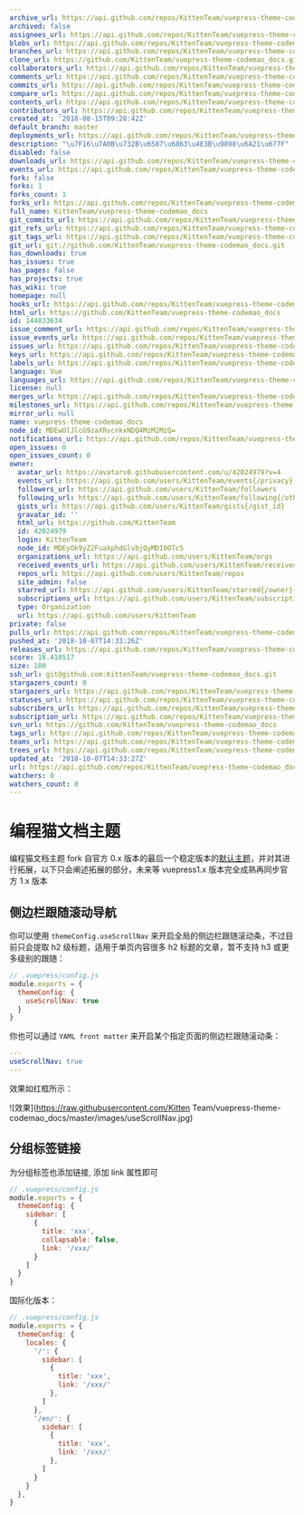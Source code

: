 ```yaml
---
archive_url: https://api.github.com/repos/KittenTeam/vuepress-theme-codemao_docs/{archive_format}{/ref}
archived: false
assignees_url: https://api.github.com/repos/KittenTeam/vuepress-theme-codemao_docs/assignees{/user}
blobs_url: https://api.github.com/repos/KittenTeam/vuepress-theme-codemao_docs/git/blobs{/sha}
branches_url: https://api.github.com/repos/KittenTeam/vuepress-theme-codemao_docs/branches{/branch}
clone_url: https://github.com/KittenTeam/vuepress-theme-codemao_docs.git
collaborators_url: https://api.github.com/repos/KittenTeam/vuepress-theme-codemao_docs/collaborators{/collaborator}
comments_url: https://api.github.com/repos/KittenTeam/vuepress-theme-codemao_docs/comments{/number}
commits_url: https://api.github.com/repos/KittenTeam/vuepress-theme-codemao_docs/commits{/sha}
compare_url: https://api.github.com/repos/KittenTeam/vuepress-theme-codemao_docs/compare/{base}...{head}
contents_url: https://api.github.com/repos/KittenTeam/vuepress-theme-codemao_docs/contents/{+path}
contributors_url: https://api.github.com/repos/KittenTeam/vuepress-theme-codemao_docs/contributors
created_at: '2018-08-15T09:28:42Z'
default_branch: master
deployments_url: https://api.github.com/repos/KittenTeam/vuepress-theme-codemao_docs/deployments
description: "\u7F16\u7A0B\u732B\u6587\u6863\u4E3B\u9898\u6A21\u677F"
disabled: false
downloads_url: https://api.github.com/repos/KittenTeam/vuepress-theme-codemao_docs/downloads
events_url: https://api.github.com/repos/KittenTeam/vuepress-theme-codemao_docs/events
fork: false
forks: 1
forks_count: 1
forks_url: https://api.github.com/repos/KittenTeam/vuepress-theme-codemao_docs/forks
full_name: KittenTeam/vuepress-theme-codemao_docs
git_commits_url: https://api.github.com/repos/KittenTeam/vuepress-theme-codemao_docs/git/commits{/sha}
git_refs_url: https://api.github.com/repos/KittenTeam/vuepress-theme-codemao_docs/git/refs{/sha}
git_tags_url: https://api.github.com/repos/KittenTeam/vuepress-theme-codemao_docs/git/tags{/sha}
git_url: git://github.com/KittenTeam/vuepress-theme-codemao_docs.git
has_downloads: true
has_issues: true
has_pages: false
has_projects: true
has_wiki: true
homepage: null
hooks_url: https://api.github.com/repos/KittenTeam/vuepress-theme-codemao_docs/hooks
html_url: https://github.com/KittenTeam/vuepress-theme-codemao_docs
id: 144833634
issue_comment_url: https://api.github.com/repos/KittenTeam/vuepress-theme-codemao_docs/issues/comments{/number}
issue_events_url: https://api.github.com/repos/KittenTeam/vuepress-theme-codemao_docs/issues/events{/number}
issues_url: https://api.github.com/repos/KittenTeam/vuepress-theme-codemao_docs/issues{/number}
keys_url: https://api.github.com/repos/KittenTeam/vuepress-theme-codemao_docs/keys{/key_id}
labels_url: https://api.github.com/repos/KittenTeam/vuepress-theme-codemao_docs/labels{/name}
language: Vue
languages_url: https://api.github.com/repos/KittenTeam/vuepress-theme-codemao_docs/languages
license: null
merges_url: https://api.github.com/repos/KittenTeam/vuepress-theme-codemao_docs/merges
milestones_url: https://api.github.com/repos/KittenTeam/vuepress-theme-codemao_docs/milestones{/number}
mirror_url: null
name: vuepress-theme-codemao_docs
node_id: MDEwOlJlcG9zaXRvcnkxNDQ4MzM2MzQ=
notifications_url: https://api.github.com/repos/KittenTeam/vuepress-theme-codemao_docs/notifications{?since,all,participating}
open_issues: 0
open_issues_count: 0
owner:
  avatar_url: https://avatars0.githubusercontent.com/u/42024979?v=4
  events_url: https://api.github.com/users/KittenTeam/events{/privacy}
  followers_url: https://api.github.com/users/KittenTeam/followers
  following_url: https://api.github.com/users/KittenTeam/following{/other_user}
  gists_url: https://api.github.com/users/KittenTeam/gists{/gist_id}
  gravatar_id: ''
  html_url: https://github.com/KittenTeam
  id: 42024979
  login: KittenTeam
  node_id: MDEyOk9yZ2FuaXphdGlvbjQyMDI0OTc5
  organizations_url: https://api.github.com/users/KittenTeam/orgs
  received_events_url: https://api.github.com/users/KittenTeam/received_events
  repos_url: https://api.github.com/users/KittenTeam/repos
  site_admin: false
  starred_url: https://api.github.com/users/KittenTeam/starred{/owner}{/repo}
  subscriptions_url: https://api.github.com/users/KittenTeam/subscriptions
  type: Organization
  url: https://api.github.com/users/KittenTeam
private: false
pulls_url: https://api.github.com/repos/KittenTeam/vuepress-theme-codemao_docs/pulls{/number}
pushed_at: '2018-10-07T14:33:26Z'
releases_url: https://api.github.com/repos/KittenTeam/vuepress-theme-codemao_docs/releases{/id}
score: 18.410517
size: 180
ssh_url: git@github.com:KittenTeam/vuepress-theme-codemao_docs.git
stargazers_count: 0
stargazers_url: https://api.github.com/repos/KittenTeam/vuepress-theme-codemao_docs/stargazers
statuses_url: https://api.github.com/repos/KittenTeam/vuepress-theme-codemao_docs/statuses/{sha}
subscribers_url: https://api.github.com/repos/KittenTeam/vuepress-theme-codemao_docs/subscribers
subscription_url: https://api.github.com/repos/KittenTeam/vuepress-theme-codemao_docs/subscription
svn_url: https://github.com/KittenTeam/vuepress-theme-codemao_docs
tags_url: https://api.github.com/repos/KittenTeam/vuepress-theme-codemao_docs/tags
teams_url: https://api.github.com/repos/KittenTeam/vuepress-theme-codemao_docs/teams
trees_url: https://api.github.com/repos/KittenTeam/vuepress-theme-codemao_docs/git/trees{/sha}
updated_at: '2018-10-07T14:33:27Z'
url: https://api.github.com/repos/KittenTeam/vuepress-theme-codemao_docs
watchers: 0
watchers_count: 0
---
```


# 编程猫文档主题

编程猫文档主题 fork 自官方 0.x 版本的最后一个稳定版本的[默认主题](https://v0.vuepress.vuejs.org/zh/default-theme-config/)，并对其进行拓展，以下只会阐述拓展的部分，未来等 vuepress1.x 版本完全成熟再同步官方 1.x 版本

## 侧边栏跟随滚动导航

你可以使用 `themeConfig.useScrollNav` 来开启全局的侧边栏跟随滚动条，不过目前只会提取 h2 级标题，适用于单页内容很多 h2 标题的文章，暂不支持 h3 或更多级别的跟随：

```js
// .vuepress/config.js
module.exports = {
  themeConfig: {
    useScrollNav: true
  }
}
```

你也可以通过 `YAML front matter` 来开启某个指定页面的侧边栏跟随滚动条：

```yaml
---
useScrollNav: true
---

```

效果如红框所示：

![效果](https://raw.githubusercontent.com/Kitten Team/vuepress-theme-codemao_docs/master/images/useScrollNav.jpg)

## 分组标签链接

为分组标签也添加链接, 添加 link 属性即可

```js
// .vuepress/config.js
module.exports = {
  themeConfig: {
    sidebar: [
      {
        title: 'xxx',
        collapsable: false,
        link: '/xxx/'
      }
    ]
  }
}
```

国际化版本：

```js
// .vuepress/config.js
module.exports = {
  themeConfig: {
    locales: {
      '/': {
        sidebar: [
          {
            title: 'xxx',
            link: '/xxx/'
          },
        ]
      },
      '/en/': {
        sidebar: [
          {
            title: 'xxx',
            link: '/xxx/'
          },
        ]
      }
    }
  },
}
```
